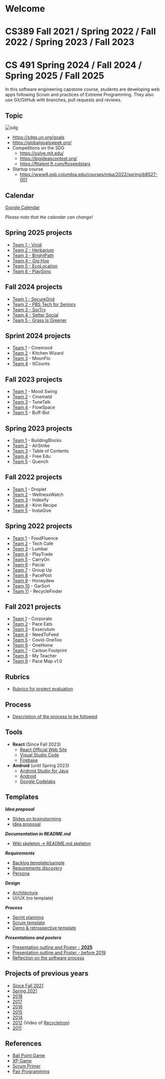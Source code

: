 # Welcome 
# CS389 Fall 2021 / Spring 2022 / Fall 2022 / Spring 2023 / Fall 2023
# CS 491 Spring 2024 / Fall 2024 / Spring 2025 / Fall 2025

In this software engineering capstone course, students are developing web apps following Scrum and practices of Extreme Programming. They also use Git/GitHub with branches, pull requests and reviews. 

## Topic

![sdg](https://github.com/paceuniversity/cs389fall2021/blob/main/sdg.png)
 
* https://sdgs.un.org/goals
* https://globalgoalsweek.org/ 
* Competitions on the SDG
  * https://solve.mit.edu/
  * https://bigideascontest.org/
  * https://fttalent.ft.com/ftxseedstars
* Startup course
  * https://www8.gsb.columbia.edu/courses/mba/2022/spring/b8527-001

## Calendar

[Google Calendar](https://calendar.google.com/calendar/u/0?cid=aXZoMmU3NjhzMjRkdGlxZWYwcXZvbzhxcjBAZ3JvdXAuY2FsZW5kYXIuZ29vZ2xlLmNvbQ)

*Please note that the calendar can change!*

<!---
<iframe src="https://calendar.google.com/calendar/embed?src=ivh2e768s24dtiqef0qvoo8qr0%40group.calendar.google.com&ctz=America%2FNew_York" style="border: 0" width="800" height="600" frameborder="0" scrolling="no"></iframe>
-->

## Spring 2025 projects

* [Team 1 - Viridi](https://github.com/paceuniversity/cs491s2025team1)
* [Team 2 - Herbarium](https://github.com/paceuniversity/cs491s2025team2)
* [Team 3 - BrightPath](https://github.com/paceuniversity/cs491s2025team3)
* [Team 4 - Gig Hop](https://github.com/paceuniversity/cs491s2025team4)
* [Team 5 - EcoLocation](https://github.com/paceuniversity/cs491s2025team5)
* [Team 6 - PlaySync](https://github.com/paceuniversity/cs491s2025team6)

## Fall 2024 projects

* [Team 1 - SecureGrid](https://github.com/paceuniversity/cs491fall2024team1) 
* [Team 2 - PBS Tech for Seniors](https://github.com/paceuniversity/cs491fall2024team2) 
* [Team 3 - SorTry](https://github.com/paceuniversity/cs491fall2024team3)
* [Team 4 - Setter Social](https://github.com/paceuniversity/cs491fall2024team4)
* [Team 5 - Grass Is Greener](https://github.com/paceuniversity/cs491fall2024team5) 
  
## Sprint 2024 projects

* [Team 1](https://github.com/paceuniversity/team1spring2024) - Cinemood
* [Team 2](https://github.com/paceuniversity/team2spring2024) - Kitchen Wizard
* [Team 3](https://github.com/paceuniversity/team3spring2024) - MoonFlo
* [Team 4](https://github.com/paceuniversity/team4spring2024) - ItCounts
  
## Fall 2023 projects 

* [Team 1](https://github.com/paceuniversity/cs389f2023team1) - Mood Swing
* [Team 2](https://github.com/paceuniversity/cs389f2023team2) - Cinematd
* [Team 3](https://github.com/paceuniversity/cs389f2023team3) - TuneTalk
* [Team 4](https://github.com/paceuniversity/cs389f2023team4) - FlowSpace
* [Team 5](https://github.com/paceuniversity/cs389f2023team5) - Buff-Bot
  
## Spring 2023 projects 

* [Team 1](https://github.com/paceuniversity/cs389s2023team1) - BuildingBlocks
* [Team 2](https://github.com/paceuniversity/cs389s2023team2) - AirStrike
* [Team 3](https://github.com/paceuniversity/cs389s2023team3) - Table of Contents
* [Team 4](https://github.com/paceuniversity/cs389s2023team4) - Free Edu
* [Team 5](https://github.com/paceuniversity/cs389s2023team5) - Quench

## Fall 2022 projects 

* [Team 1](https://github.com/paceuniversity/cs389f2022team1) - Droplet
* [Team 2](https://github.com/paceuniversity/cs389f2022team2) - WellnessWatch
* [Team 3](https://github.com/paceuniversity/cs389f2022team3) - Indexify
* [Team 4](https://github.com/paceuniversity/cs389f2022team4) - Kirin Recipe
* [Team 5](https://github.com/paceuniversity/cs389f2022team5) - InstaGive

## Spring 2022 projects 

* [Team 1](https://github.com/paceuniversity/cs389s2022team1) - FoodFluence
* [Team 2](https://github.com/paceuniversity/cs389s2022team2) - Tech Café
* [Team 3](https://github.com/paceuniversity/cs389s2022team3) - Lumbar
* [Team 4](https://github.com/paceuniversity/cs389s2022team4) - PlayTrade
* [Team 5](https://github.com/paceuniversity/cs389s2022team5) - CarryOn
* [Team 6](https://github.com/paceuniversity/cs389s2022team6) - Pacial
* [Team 7](https://github.com/paceuniversity/cs389s2022team7) - Group Up
* [Team 8](https://github.com/paceuniversity/cs389s2022team8) - PacePost
* [Team 9](https://github.com/paceuniversity/cs389s2022team9) - Honeydew
* [Team 10](https://github.com/paceuniversity/cs389s2022team10) - GarSort
* [Team 11](https://github.com/paceuniversity/cs389s2022team11) - RecycleFinder

## Fall 2021 projects 

* [Team 1](https://github.com/paceuniversity/cs389f2021team1) - Corporate
* [Team 2](https://github.com/paceuniversity/cs389f2021team2) - Pace Eats
* [Team 3](https://github.com/paceuniversity/cs389f2021team3) - Exsecutum
* [Team 4](https://github.com/paceuniversity/cs389f2021team4) - NeedToFeed
* [Team 5](https://github.com/paceuniversity/cs389f2021team5) - Covid-OneToo
* [Team 6](https://github.com/paceuniversity/cs389f2021team6) - OneHome
* [Team 7](https://github.com/paceuniversity/cs389f2021team7) - Carbon Footprint
* [Team 8](https://github.com/paceuniversity/cs389f2021team8) - My Teacher
* [Team 9](https://github.com/paceuniversity/cs389f2021team9) - Pace Map v1.0

## Rubrics

* [Rubrics for project evaluation](https://github.com/paceuniversity/cs3892021/blob/main/NEWEST%20CS389_Rubric_v5_May_2018_September_2020%20(1).xlsx)

## Process

* [Description of the process to be followed](https://docs.google.com/document/d/1nplgnYpGackCWt7DxrdJrLnwzIhTQN1JC2BUoP71fwM/edit?usp=sharing)

## Tools

* **React** (Since Fall 2023)
  * [React Official Web Site](https://react.dev/)
  * [Visual Studio Code](https://code.visualstudio.com/)
  * [Firebase](https://firebase.google.com/)
* **Android** (until Spring 2023)
  * [Android Studio for Java](https://developer.android.com/studio)
  * [Android](https://developer.android.com/)
  * [Google Codelabs](https://codelabs.developers.google.com/)

## Templates

***Idea proposal***
* [Slides on brainstorming](https://docs.google.com/presentation/d/1nmpJi1l5OkvKkkLAnJQxQDr0D-W-eULXL6HMvA8CM3Q/edit#slide=id.p)
* [Idea proposal](https://docs.google.com/document/d/1elyxLL2kO3cu2EkfldQDGuYJVIcBX8_a/edit)

***Documentation in README.md***
* [Wiki skeleton -> README.md skeleton](https://github.com/paceuniversity/cs3892017/wiki/Team-Wiki-Skeleton)

***Requirements***
* [Backlog template/sample](https://docs.google.com/spreadsheets/d/1MyKivK6PZ1WnFGbhxCuuVY6fNfTHdzvYbMDZMuMH5GY/edit?usp=sharing)
* [Requirements discovery](https://docs.google.com/document/d/1h2PEp1vj6_hAhrVrrfT9Tyqvng0rzk7ushrUGxn5Zp8/edit?usp=sharing)
* [Persona](http://csis.pace.edu/~scharff/cs3892019/persona.pdf)

***Design***
* [Architecture](http://csis.pace.edu/~scharff/cs3892018/architecture2018.docx)
* UI/UX (no template)

***Process***
* [Sprint planning](https://github.com/paceuniversity/cs389fall2021spring2022/blob/main/sprintplanning.md)
* [Scrum template](https://github.com/paceuniversity/cs389fall2021spring2022/blob/main/scrum.md)
* [Demo & retrospective template](https://github.com/paceuniversity/cs389fall2021spring2022/blob/main/demoretro.md)

***Presentations and posters***
* [Presentation outline and Poster - **2025**](https://github.com/paceuniversity/cs389fall2021spring2022/blob/main/finaldemoposter.md)
* [Presentation outline and Poster - before 2019](http://csis.pace.edu/~scharff/cs3892018/presentationoutline2108.docx)
* [Reflection on the software process](http://csis.pace.edu/~scharff/cs3892018/softwarereflection2018.docx)

## Projects of previous years

* [Since Fall 2021](https://github.com/paceuniversity/cs491/)
* [Spring 2021](https://github.com/paceuniversity/cs3892021/wiki)
* [2018](https://github.com/paceuniversity/cs3892018/wiki)
* [2017](https://github.com/paceuniversity/cs3892017/wiki)
* [2016](https://github.com/paceuniversity/cs3892016/wiki)
* [2015](https://github.com/paceuniversity/cs3892015/wiki)
* [2014](https://github.com/paceuniversity/gsd2014/wiki)
* [2012](http://atlantis.seidenberg.pace.edu/wiki/gsd2012) (Video of [Recycletron](http://youtu.be/j7mAvdM-ph0))
* [2011](http://atlantis.seidenberg.pace.edu/wiki/gsd2011)

## References

* [Ball Point Game](https://scrumology.com/from-the-archives-the-ball-point-game/)
* [XP Game](http://www.agilebelgium.be/xpgame/)
* [Scrum Primer](http://www.scrumprimer.org/)
* [Pair Programming](https://collaboration.csc.ncsu.edu/laurie/Papers/Kindergarten.PDF)
